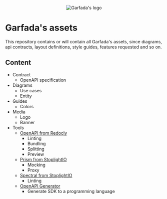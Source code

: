 <p align="center">
        <img src="media/garfada_banner.png"  alt="Garfada's logo"/>
</p>

# Garfada's assets

This repository contains or will contain all Garfada's assets, since diagrams, api contracts, layout definitions,
style guides, features requested and so on.

## Content
- Contract
  - OpenAPI specification
- Diagrams
  - Use cases
  - Entity
- Guides
  - Colors
- Media
  - Logo
  - Banner
- Tools
  - [OpenAPI from Redocly](https://github.com/Redocly/openapi-cli)
    - Linting
    - Bundling
    - Splitting
    - Preview
  - [Prism from StoplightIO](https://github.com/stoplightio/prism)
    - Mocking
    - Proxy
  - [Spectral from StoplightIO](https://github.com/stoplightio/spectral)
    - Linting
  - [OpenAPI Generator](https://github.com/OpenAPITools/openapi-generator)
    - Generate SDK to a programming language
